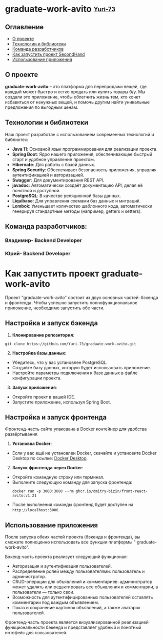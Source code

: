# graduate-work-avito <sub><sup> [Yuri-73](https://github.com/Yuri-73/graduate-work-avito)
## Оглавление

- [О проекте](#-о-проекте)
- [Технологии и библиотеки](#-технологии-и-библиотеки)
- [Команда разработчиков](#-команда-разработчиков)
- [Как запустить проект SecondHand](#-как-запустить-проект-secondhand)
- [Использование приложения](#-использование-приложения)

## О проекте

**graduate-work-avito** – это платформа для перепродажи вещей, где каждый может быстро и легко продать или купить товары б/у. Мы
создали это приложение, чтобы облегчить жизнь тем, кто хочет избавиться от ненужных вещей, и помочь другим найти
уникальные предложения по выгодным ценам.

## Технологии и библиотеки

Наш проект разработан с использованием современных технологий и библиотек:

- **Java 11**: Основной язык программирования для реализации проекта.
- **Spring Boot**: Ядро нашего приложения, обеспечивающее быстрый старт и удобное управление проектом.
- **Hibernate**: Для работы с базой данных.
- **Spring Security**: Обеспечивает безопасность приложения, управляя аутентификацией и авторизацией.
- **Swagger**: Для документирования REST API.
- **javadoc**: Автоматически создаёт документацию API, делая её понятной и доступной.
- **PostgreSQL**: В качестве реляционной базы данных.
- **Liquibase**: Для управления схемами баз данных и миграций.
- **Lombok**: Уменьшает количество шаблонного кода, автоматически генерируя стандартные методы (например, getters и
  setters).

## Команда разработчиков:
### Владимир- Backend Developer 
### Юрий- Backend Developer

# Как запустить проект graduate-work-avito

Проект "graduate-work-avito" состоит из двух основных частей: бэкенда и фронтенда. Чтобы успешно запустить полнофункциональное
приложение, необходимо запустить обе части.

## Настройка и запуск бэкенда

1. **Клонирование репозитория**:

  ```
  git clone https://github.com/Yuri-73/graduate-work-avito.git
  ```

2. **Настройка базы данных**:

- Убедитесь, что у вас установлен PostgreSQL.
- Создайте базу данных, которую будет использовать приложение.
- Настройте параметры подключения к базе данных в файле конфигурации проекта.

3. **Запуск приложения**:

- Откройте проект в вашей IDE.
- Запустите приложение, используя Spring Boot.

## Настройка и запуск фронтенда

Фронтенд-часть сайта упакована в Docker контейнер для удобства развёртывания.

1. **Установка Docker**:

- Если у вас ещё не установлен Docker, скачайте и установите Docker Desktop по
  ссылке: [Docker Desktop](https://www.docker.com/products/docker-desktop/).

2. **Запуск фронтенда через Docker**:

- Откройте командную строку или терминал.
- Выполните следующую команду для запуска фронтенда:
  ```
  docker run -p 3000:3000 --rm ghcr.io/dmitry-bizin/front-react-avito:v1.21
  ```
- После выполнения команды фронтенд будет доступен на `http://localhost:3000`.

## Использование приложения

После запуска обеих частей проекта (бэкенда и фронтенда), вы сможете полноценно использовать все функции платформы "
graduate-work-avito".

Бэкенд-часть проекта реализует следующий функционал:
- Авторизация и аутентификация пользователей.
- Распределение ролей между пользователями: пользователь и администратор.
- CRUD-операции для объявлений и комментариев: администратор может удалять или редактировать все объявления и комментарии, а пользователи — только свои.
- Возможность для аутентифицированных пользователей оставлять комментарии под каждым объявлением.
- Показ и сохранение картинок объявлений, а также аватарок пользователей.

Фронтенд-часть проекта является визуализированной реализацией функциональности бэкенда и представляет удобный и понятный интефейс для пользователей.
